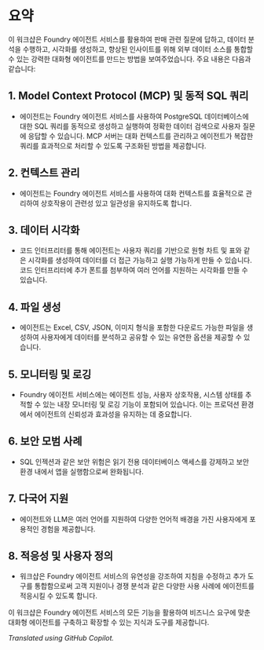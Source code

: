 # 요약

이 워크샵은 Foundry 에이전트 서비스를 활용하여 판매 관련 질문에 답하고, 데이터 분석을 수행하고, 시각화를 생성하고, 향상된 인사이트를 위해 외부 데이터 소스를 통합할 수 있는 강력한 대화형 에이전트를 만드는 방법을 보여주었습니다. 주요 내용은 다음과 같습니다:

## 1. Model Context Protocol (MCP) 및 동적 SQL 쿼리

- 에이전트는 Foundry 에이전트 서비스를 사용하여 PostgreSQL 데이터베이스에 대한 SQL 쿼리를 동적으로 생성하고 실행하여 정확한 데이터 검색으로 사용자 질문에 응답할 수 있습니다. MCP 서버는 대화 컨텍스트를 관리하고 에이전트가 복잡한 쿼리를 효과적으로 처리할 수 있도록 구조화된 방법을 제공합니다.

## 2. 컨텍스트 관리

- 에이전트는 Foundry 에이전트 서비스를 사용하여 대화 컨텍스트를 효율적으로 관리하여 상호작용이 관련성 있고 일관성을 유지하도록 합니다.

## 3. 데이터 시각화

- 코드 인터프리터를 통해 에이전트는 사용자 쿼리를 기반으로 원형 차트 및 표와 같은 시각화를 생성하여 데이터를 더 접근 가능하고 실행 가능하게 만들 수 있습니다. 코드 인터프리터에 추가 폰트를 첨부하여 여러 언어를 지원하는 시각화를 만들 수 있습니다.

## 4. 파일 생성

- 에이전트는 Excel, CSV, JSON, 이미지 형식을 포함한 다운로드 가능한 파일을 생성하여 사용자에게 데이터를 분석하고 공유할 수 있는 유연한 옵션을 제공할 수 있습니다.

## 5. 모니터링 및 로깅

- Foundry 에이전트 서비스에는 에이전트 성능, 사용자 상호작용, 시스템 상태를 추적할 수 있는 내장 모니터링 및 로깅 기능이 포함되어 있습니다. 이는 프로덕션 환경에서 에이전트의 신뢰성과 효과성을 유지하는 데 중요합니다.

## 6. 보안 모범 사례

- SQL 인젝션과 같은 보안 위험은 읽기 전용 데이터베이스 액세스를 강제하고 보안 환경 내에서 앱을 실행함으로써 완화됩니다.

## 7. 다국어 지원

- 에이전트와 LLM은 여러 언어를 지원하여 다양한 언어적 배경을 가진 사용자에게 포용적인 경험을 제공합니다.

## 8. 적응성 및 사용자 정의

- 워크샵은 Foundry 에이전트 서비스의 유연성을 강조하여 지침을 수정하고 추가 도구를 통합함으로써 고객 지원이나 경쟁 분석과 같은 다양한 사용 사례에 에이전트를 적응시킬 수 있도록 합니다.

이 워크샵은 Foundry 에이전트 서비스의 모든 기능을 활용하여 비즈니스 요구에 맞춘 대화형 에이전트를 구축하고 확장할 수 있는 지식과 도구를 제공합니다.

*Translated using GitHub Copilot.*
